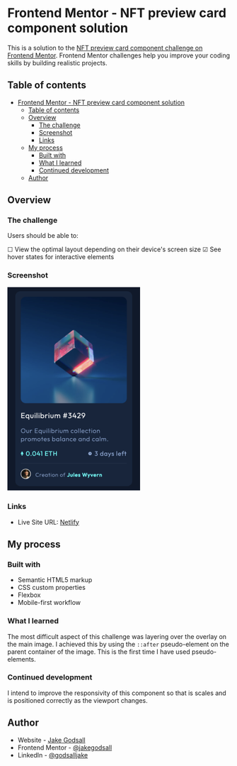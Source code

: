 # Frontend Mentor - NFT preview card component solution

This is a solution to the [NFT preview card component challenge on Frontend Mentor](https://www.frontendmentor.io/challenges/nft-preview-card-component-SbdUL_w0U). Frontend Mentor challenges help you improve your coding skills by building realistic projects. 

## Table of contents

- [Frontend Mentor - NFT preview card component solution](#frontend-mentor---nft-preview-card-component-solution)
  - [Table of contents](#table-of-contents)
  - [Overview](#overview)
    - [The challenge](#the-challenge)
    - [Screenshot](#screenshot)
    - [Links](#links)
  - [My process](#my-process)
    - [Built with](#built-with)
    - [What I learned](#what-i-learned)
    - [Continued development](#continued-development)
  - [Author](#author)

## Overview

### The challenge

Users should be able to:

&#9744; View the optimal layout depending on their device's screen size
&#9745; See hover states for interactive elements

### Screenshot

<img src="card-finished.png" width=300px>



### Links

- Live Site URL: [Netlify](https://jakegodsall-nft-preview-card.netlify.app/)

## My process

### Built with

- Semantic HTML5 markup
- CSS custom properties
- Flexbox
- Mobile-first workflow

### What I learned

The most difficult aspect of this challenge was layering over the overlay on the main image. I achieved this by using the `::after` pseudo-element on the parent container of the image. This is the first time I have used pseudo-elements.

### Continued development

I intend to improve the responsivity of this component so that is scales and is positioned correctly as the viewport changes.

## Author

- Website - [Jake Godsall](https://jakegodsall.com)
- Frontend Mentor - [@jakegodsall](https://www.frontendmentor.io/profile/jakegodsall)
- LinkedIn - [@godsalljake](https://www.linkedin.com/in/godsalljake/)

